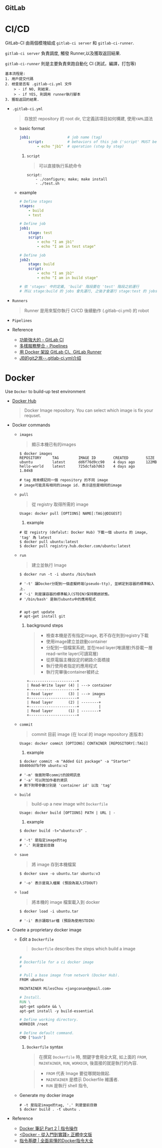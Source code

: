 GitLab
---

# CI/CD

GitLab-CI 由兩個模塊組成 `gitlab-ci server` 和 `gitlab-ci-runner`.

`gitlab-ci server` 負責調度, 觸發 Runner,以及獲取返回結果.

`gitlab-ci-runner` 則是主要負責來跑自動化 CI (測試，編譯，打包等)

```
基本流程是:
1. 用戶提交代碼
2. 檢查是否有 .gitlab-ci.yml 文件
    > - if NO, 則結束.
    > - if YES, 則調用 runner執行腳本
3. 獲取返回的結果.
```

+ `.gitlab-ci.yml`
    > 存放於 repository 的 root dir, 它定義該項目如何構建, 使用`YAML`語法

    - basic format

        ```yaml
        job1:                 # job name (tag)
            script:           # behaviors of this job ('script' MUST be described)
                - echo "jb1"  # operation (step by step)
        ```

        1. `script`
            > 可以直接執行系統命令

            ```
            script:
                - ./configure; make; make install
                - ./test.sh
            ```

    - example

        ```yaml
        # Define stages
        stages:
            - build
            - test

        # Define job
        job1:
            stage: test
            script:
                - echo "I am jb1"
                - echo "I am in test stage"

        # Define job
        job2:
            stage: build
            script:
                - echo "I am jb2"
                - echo "I am in build stage"

        # 依 'stages' 中的定義, 'build' 階段要在 'test' 階段之前運行
        # 所以 stage:build 的 jobs 會先運行, 之後才會運行 stage:test 的 jobs
        ```


+ `Runners`
    > Runner 是用來幫你執行 CI/CD 後續動作 (.gitlab-ci.yml) 的 robot

+ `Pipelines`

+ Reference

    - [功能強大的 - GitLab CI](https://ithelp.ithome.com.tw/articles/10187654)
    - [多樣服務整合 - Pipelines](https://ithelp.ithome.com.tw/articles/10187774)
    - [用 Docker 架設 GitLab CI、GitLab Runner](http://blog.chengweichen.com/2016/04/docker-gitlab-cigitlab-runner.html)
    - [JB的git之旅--.gitlab-ci.yml介绍](https://juejin.im/post/5b1a4438e51d4506d1680ee9)


# Docker

Use `Docker` to build-up test environment

+ [Docker Hub](https://hub.docker.com/)
    > Docker Image repository. You can select which image is fix your requset.

+ Docker commands

    - `images`
        > 顯示本機已有的images

        ```shell
        $ docker images
        REPOSITORY     TAG         IMAGE ID        CREATED        SIZE
        ubuntu         latest      dd6f76d9cc90    4 days ago     122MB
        hello-world    latest      725dcfab7d63    4 days ago     1.84kB

        # tag 用來標記同一個 repository 的不同 image
        # image可能具有相同的image id. 表示這些是相同的image
        ```

    - `pull`
        > 從 registry 取得所需的 image

        ```shell
        Usage: docker pull [OPTIONS] NAME[:TAG|@DIGEST]
        ```

        1. example

        ```shell
        # 從 registry (defalut: Docker Hub) 下載一個 ubuntu 的 image, 'tag' 為 latest
        $ docker pull ubuntu:latest
        $ docker pull registry.hub.docker.com/ubuntu:latest
        ```

    - `run`
        > 建立並執行 Image

        ```shell
        $ docker run -t -i ubuntu /bin/bash

        # '-t' 讓Docker分配到一個虛擬終端(pseudo-tty), 並綁定到容器的標準輸入上.
        # '-i' 則是讓容器的標準輸入(STDIN)保持開啟狀態。
        # '/bin/bash' 是執行ubuntu中的應用程式


        # apt-get update
        # apt-get install git
        ```

        1. background steps
            > + 檢查本機是否有指定image, 若不存在則到registry下載
            > + 使用image建立並啟動container
            > + 分配到一個檔案系統, 並在read layer(唯讀層)外掛載一層read-write layer(可讀寫層)
            > + 從原電腦主機設定的網路介面橋接
            > + 執行使用者指定的應用程式
            > + 執行完畢後container被終止

            ```
            +----------------------+
            | Read-Write layer (4) | ---> container
            +----------------------+
            | Read layer       (3) | ---> images
            +----------------------+         ^
            | Read layer       (2) | --------+
            +----------------------+         |
            | Read layer       (1) | --------+
            +----------------------+
            ```

    - `commit`
        > commit 目前 image (在 local 的 image repository 進版本)

        ```shell
        Usage: docker commit [OPTIONS] CONTAINER [REPOSITORY[:TAG]]
        ```

        1. example

        ```shell
        $ docker commit -m "Added Git package" -a "Starter" 88400ddfbf99 ubuntu:v2

        # '-m' 後面附帶commit的說明訊息
        # '-a' 可以附加作者的資訊
        # 剩下附帶參數分別是 'container id' 以及 'tag'
        ```

    - `build`
        > build-up a new image wiht `Dockerfile`

        ```
        Usage: docker build [OPTIONS] PATH | URL | -
        ```

        1. example

        ```
        $ docker build -t="ubuntu:v3" .

        # '-t' 是指定image的tag
        # '.' 則是當前目錄
        ```

    - `save`
        > 將 image 存到本機檔案

        ```shell
        $ docker save -o ubuntu.tar ubuntu:v3

        # '-o' 表示是寫入檔案 (預設為寫入STDOUT)
        ```

    - `load`
        > 將本機的 image 檔案載入到 docker

        ```shell
        $ docker load -i ubuntu.tar

        # '-i' 表示讀取tar檔 (預設為使用STDIN)
        ```

+ Craete a proprietary docker image

    - Edit a `Dockerfile`
        > `Dockerfile` describes the steps which build a image

        ```makefile
        #
        # Dockerfile for a ci docker image
        #

        # Pull a base image from network (Docker Hub).
        FROM ubuntu

        MAINTAINER MilesChou <jangconan@gmail.com>

        # Install.
        RUN \
        apt-get update && \
        apt-get install -y build-essential

        # Define working directory.
        WORKDIR /root

        # Define default command.
        CMD ["bash"]
        ```

        1. `Dockerfile` syntax
            > 在撰寫 `Dockerfile` 時, 關鍵字會用全大寫, 如上面的 `FROM`, `MAINTAINER`, `RUN`, `WORKDIR`, 後面接的就是執行的內容.

            > + `FROM` 代表 Image 要從哪開始做起.
            > + `MAINTAINER` 是標示 Dockerfile 維護者.
            > + `RUN` 是執行 shell 指令,

    - Generate my docker image

        ```shell
        # -t 是指定image的tag, '.' 則是當前目錄
        $ docker build . -t ubuntu .
        ```

+ Reference

    - [Docker 筆記 Part 2 | 指令操作](https://medium.com/@VisonLi/docker-%E5%85%A5%E9%96%80-%E7%AD%86%E8%A8%98-part-2-91e4dfa2b365)
    - [<Docker - 從入門到實踐> 正體中文版](https://philipzheng.gitbooks.io/docker_practice/content/basic_concept/container.html)
    - [指令基礎 | 全面易懂的Docker指令大全](https://joshhu.gitbooks.io/dockercommands/content/Containers/ContainersBasic.html)

